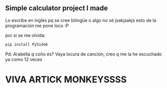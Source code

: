 ## Simple calculator project I made

Lo escribe en inglés pq se cree bilingüe o algo no sé jsakjsakjs esto de la programación me pone loco :P

por si se me olvida:
 ```sh
pip install PySide6

   ```

Pd: Arabella q coño és? Vaya locura de canción, creo q me la he escuchado ya como 12 veces

# VIVA ARTICK MONKEYSSSS
